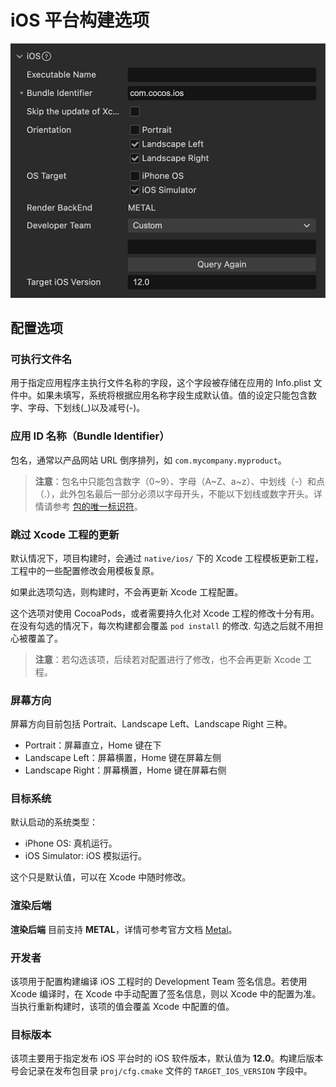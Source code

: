 # iOS 平台构建选项

![ios-build-options](./images/ios-build-options.png)

## 配置选项

### 可执行文件名

用于指定应用程序主执行文件名称的字段，这个字段被存储在应用的 Info.plist 文件中。如果未填写，系统将根据应用名称字段生成默认值。值的设定只能包含数字、字母、下划线(_)以及减号(-)。

### 应用 ID 名称（Bundle Identifier）

包名，通常以产品网站 URL 倒序排列，如 `com.mycompany.myproduct`。

> **注意**：包名中只能包含数字（0~9）、字母（A~Z、a~z）、中划线（-）和点（.），此外包名最后一部分必须以字母开头，不能以下划线或数字开头。详情请参考 [包的唯一标识符](https://developer.apple.com/documentation/bundleresources/information_property_list/cfbundleidentifier)。

### 跳过 Xcode 工程的更新

默认情况下，项目构建时，会通过 `native/ios/` 下的 Xcode 工程模板更新工程，工程中的一些配置修改会用模板复原。

如果此选项勾选，则构建时，不会再更新 Xcode 工程配置。

这个选项对使用 CocoaPods，或者需要持久化对 Xcode 工程的修改十分有用。在没有勾选的情况下，每次构建都会覆盖 `pod install` 的修改.  勾选之后就不用担心被覆盖了。

> **注意**：若勾选该项，后续若对配置进行了修改，也不会再更新 Xcode 工程。

### 屏幕方向

屏幕方向目前包括 Portrait、Landscape Left、Landscape Right 三种。

- Portrait：屏幕直立，Home 键在下
- Landscape Left：屏幕横置，Home 键在屏幕左侧
- Landscape Right：屏幕横置，Home 键在屏幕右侧

### 目标系统

默认启动的系统类型：
- iPhone OS: 真机运行。
- iOS Simulator: iOS 模拟运行。

这个只是默认值，可以在 Xcode 中随时修改。

### 渲染后端

**渲染后端** 目前支持 **METAL**，详情可参考官方文档 [Metal](https://developer.apple.com/cn/metal/)。

### 开发者

该项用于配置构建编译 iOS 工程时的 Development Team 签名信息。若使用 Xcode 编译时，在 Xcode 中手动配置了签名信息，则以 Xcode 中的配置为准。当执行重新构建时，该项的值会覆盖 Xcode 中配置的值。

### 目标版本

该项主要用于指定发布 iOS 平台时的 iOS 软件版本，默认值为 **12.0**。构建后版本号会记录在发布包目录 `proj/cfg.cmake` 文件的 `TARGET_IOS_VERSION` 字段中。
